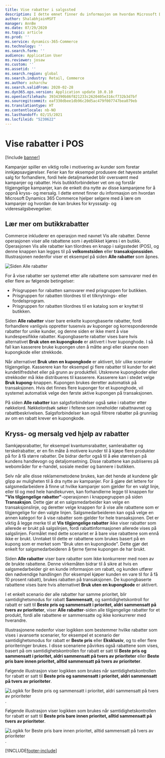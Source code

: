 ```yaml
---
title: Vise rabatter i salgssted
description: I dette emnet finner du informasjon om hvordan Microsoft Dynamics 365 Commerce hjelper selgere med å lære om kampanjer og hvordan de kan brukes for krysssalg- og videresalgsbevegelser.
author: ShalabhjainMSFT
manager: AnnBe
ms.date: 07/29/2020
ms.topic: article
ms.prod: ''
ms.service: dynamics-365-Commerce
ms.technology: ''
ms.search.form: ''
audience: Application User
ms.reviewer: josaw
ms.custom: ''
ms.assetid: ''
ms.search.region: global
ms.search.industry: Retail, Commerce
ms.author: asharchw
ms.search.validFrom: 2020-02-28
ms.dyn365.ops.version: Application update 10.0.10
ms.openlocfilehash: 3934390b86f821233c2620405e316cf732b3d7bf
ms.sourcegitcommit: eaf330dbee1db96c20d5ac479f007747bea079eb
ms.translationtype: HT
ms.contentlocale: nb-NO
ms.lasthandoff: 02/15/2021
ms.locfileid: "5230622"
---
```

# <a name="show-discounts-in-pos"></a>Vise rabatter i POS

[!include [banner](includes/banner.md)]

Kampanjer spiller en viktig rolle i motivering av kunder som foretar innkjøpsavgjørelser. Ferier kan for eksempel produsere det høyeste antallet salg for forhandlere, fordi hele detaljmarkedet blir oversvømt med kampanjer og rabatter. Hvis butikkforbindelser vet om og forstår tilgjengelige kampanjer, kan de enkelt dra nytte av disse kampanjene for å oppnå kryss- og mersalg. I dette emnet finner du informasjon om hvordan Microsoft Dynamics 365 Commerce hjelper selgere med å lære om kampanjer og hvordan de kan brukes for krysssalg- og videresalgsbevegelser.

## <a name="learn-about-store-discounts"></a>Lær mer om butikkrabatter

Commerce inkluderer en operasjon med navnet Vis alle rabatter. Denne operasjonen viser alle rabattene som i øyeblikket kjøres i en butikk. Operasjonen Vis alle rabatter kan tilordnes en knapp i salgsstedet (POS), og denne knappen kan legges til på **velkomstsiden** eller **transaksjonssiden**. Illustrasjonen nedenfor viser et eksempel på siden **Alle rabatter** som åpnes.

![Siden Alle rabatter](./media/View_all_discounts.png "Siden Alle rabatter")

For å vise rabatter ser systemet etter alle rabattene som samsvarer med én eller flere av følgende betingelser:

- Prisgruppen for rabatten samsvarer med prisgruppen for butikken.
- Prisgruppen for rabatten tilordnes til et tilknytnings- eller fordelsprogram.
- Prisgruppen for rabatten tilordnes til en katalog som er knyttet til butikken.

Siden **Alle rabatter** viser bare enkelte kupongbaserte rabatter, fordi forhandlere vanligvis oppretter tusenvis av kuponger og korresponderende rabatter for unike kunder, og denne siden er ikke ment å vise kundespesifikke rabatter. Kupongbaserte rabatter vises bare hvis alternativet **Bruk uten en kupongkode** er aktivert i hver kuponghode. I så fall kan kasserere bruke kupongen uten å måtte angi eller skanne noen kupongkode eller strekkode.

Når alternativet **Bruk uten en kupongkode** er aktivert, blir ulike scenarier tilgjengelige. Kasserere kan for eksempel gi flere rabatter til kunder for økt kundetilfredshet eller på grunn av produktfeil. Utskrevne kupongkoder eller strekkoder må ikke distribueres til kasserere. Kasserere kan i stedet velge **Bruk kupong**-knappen. Kupongen brukes deretter automatisk på transaksjonen. Hvis det finnes flere kuponger for et kuponghode, vil systemet automatisk velge den første aktive kupongen på transaksjonen.

På siden **Alle rabatter** kan salgsforbindelser også søke i rabatter etter nøkkelord. Nøkkelordsøk søker i feltene som inneholder rabattnavnet og rabattbeskrivelsen. Salgsforbindelser kan også filtrere rabatter på grunnlag av om en rabatt krever en kupongkode.

## <a name="cross-sell-and-upsell-by-using-discounts"></a>Kryss- og mersalg ved hjelp av rabatter

Samkjøpsrabatter, for eksempel kvantumsrabatter, samlerabatter og terskelrabatter, er en fin måte å motivere kunder til å kjøpe flere produkter på for å få større rabatter. De bidrar derfor også til å øke størrelsen på kundens handlevogn og detaljomsetning. Disse rabattene kan publiseres på webområder for e-handel, sosiale medier og bannere i butikken.

Selv når alle disse reklamemetodene brukes, kan det hende at kundene går glipp av muligheten til å dra nytte av kampanjer. For å gjøre det lettere for salgsmedarbeidere å finne ut hvilke kampanjer som gjelder for en valgt linje, eller til og med hele handlekurven, kan forhandlerne legge til knappen for **"Vis tilgjengelige rabatter"**-operasjonen i knappegruppen på siden **Transaksjon**. Dette gjør at en salgsmedarbeider kan velge en transaksjonslinje, og deretter velge knappen for å vise alle rabattene som er tilgjengelige for den valgte linjen. Salgsmedarbeideren kan også velge en annen kategori for å vise rabatter som gjelder for hele transaksjonen. Det er viktig å legge merke til at **Vis tilgjengelige rabatter** ikke viser rabatter som allerede er brukt på salgslinjen, fordi rabattinformasjonen allerede vises på salgslinjen. Formålet med dette scenariet er å bare vise rabattene som ennå ikke er brukt. Unntaket til dette er rabattene som brukes basert på en kupong som er merket som "Bruk uten en kupongkode". Dette gjør det enkelt for salgsmedarbeideren å fjerne fjerne kupongen de har brukt.

Siden **Alle rabatter** viser bare rabatter som ikke konkurrerer med noen av de brukte rabattene. Denne virkemåten bidrar til å sikre at hvis en salgsmedarbeider gir en kunde informasjon om rabatt, og kunden utfører den nødvendige handlingen (for eksempel kjøper kunden en vare til for å få 10 prosent rabatt), brukes rabatten på transaksjonen. De kupongbaserte rabattene vises bare hvis alternativet **Bruk uten en kupongkode** er aktivert.

I et enkelt scenario der alle rabatter har samme prioritet, blir samtidighetsmodus for rabatt **Sammensatt**, og samtidighetskontroll for rabatt er satt til **Beste pris og sammensatt i prioritet, aldri sammensatt på tvers av prioriteter**, viser **Alle rabatter**-siden alle tilgjengelige rabatter for et produkt, fordi alle rabattene er sammensatte og ikke konkurrerer med hverandre.

Illustrasjonene nedenfor viser logikken som bestemmer hvilke rabatter som vises i avanserte scenarier, for eksempel et scenario der samtidighetsmodus for rabatt er **Beste pris** eller **Eksklusiv**, og to eller flere prioriteringer brukes. I disse scenariene påvirkes også rabattene som vises, basert på om samtidighetskontrollen for rabatt er satt til **Beste pris og sammensatt i prioritet, aldri sammensatt på tvers av prioriteter** eller **Beste pris bare innen prioritet, alltid sammensatt på tvers av prioriteter**.

Følgende illustrasjon viser logikken som brukes når samtidighetskontrollen for rabatt er satt til **Beste pris og sammensatt i prioritet, aldri sammensatt på tvers av prioriteter**.

![Logikk for Beste pris og sammensatt i prioritet, aldri sammensatt på tvers av prioriteter](./media/Model_1.png "Logikk for Beste pris og sammensatt i prioritet, aldri sammensatt på tvers av prioriteter").

Følgende illustrasjon viser logikken som brukes når samtidighetskontrollen for rabatt er satt til **Beste pris bare innen prioritet, alltid sammensatt på tvers av prioriteter**.

![Logikk for Beste pris bare innen prioritet, alltid sammensatt på tvers av prioriteter](./media/Model_2.png "Logikk for Beste pris bare innen prioritet, alltid sammensatt på tvers av prioriteter").


[!INCLUDE[footer-include](../includes/footer-banner.md)]